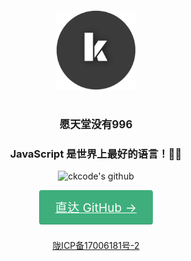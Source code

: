 <center style="margin:100px 0px 40px">
   <img width="25%" src="../images/logo.png" alt="logo">
</center>
<center><big><b>愿天堂没有996</b></big></center>
<center>

### JavaScript 是世界上最好的语言！🌸🐔

![ckcode's github](https://github-readme-stats.vercel.app/api?username=ckcoding&show_icons=true&theme=radical)

<a href="https://github.com/ckcoding" target="_blank" style="display: inline-block; 
font-size: 1.2rem;
    color: #fff;
    background-color: #3eaf7c;
    padding: 0.8rem 1.6rem;
    border-radius: 4px;
    transition: background-color .1s ease;
    box-sizing: border-box;
    border-bottom: 1px solid #389d70;">
直达 GitHub →
</a>

###

<a href="https://beian.miit.gov.cn" style="margin-top:20px "  target="_blank">
陇ICP备17006181号-2
</a>

</center>
